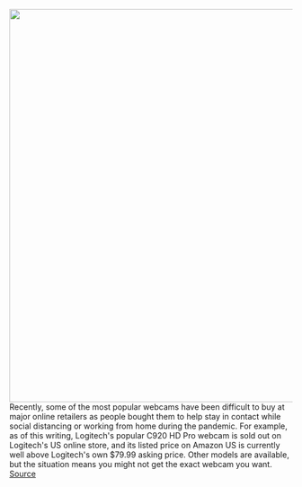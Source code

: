 <img src='https://cdn.vox-cdn.com/thumbor/QCG1UCdF3kgaCIDZsudD_8d4eqc=/0x0:2040x1360/1200x800/filters:focal(807x346:1133x672)/cdn.vox-cdn.com/uploads/chorus_image/image/67029517/jporter_200705_4087_0005.0.0.jpg' width='700px' /><br/>
Recently, some of the most popular webcams have been difficult to buy at major online retailers as people bought them to help stay in contact while social distancing or working from home during the pandemic. For example, as of this writing, Logitech's popular C920 HD Pro webcam is sold out on Logitech's US online store, and its listed price on Amazon US is currently well above Logitech's own $79.99 asking price. Other models are available, but the situation means you might not get the exact webcam you want.
<a href='https://www.theverge.com/21316073/moment-webcam-set-18mm-lens-o-m-series-video-calling-zoom-wide-angle'> Source <a/>